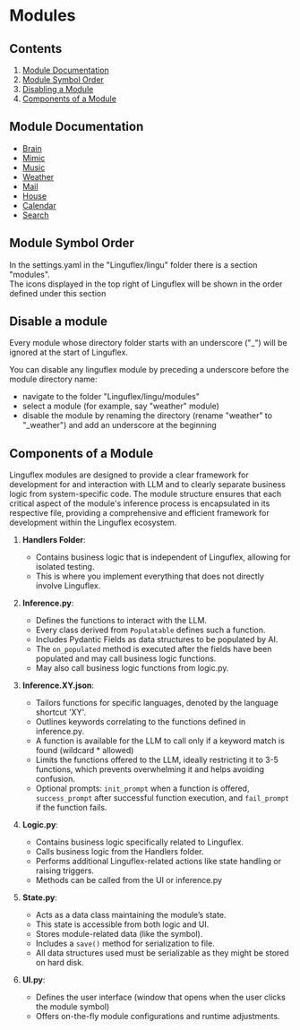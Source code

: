 # Modules

## Contents

1. [Module Documentation](#module-documentation)
2. [Module Symbol Order](#module-symbol-order)
3. [Disabling a Module](#disabling-a-module)
4. [Components of a Module](#components-of-a-module)

## Module Documentation

- [Brain](./brain.md)
- [Mimic](./mimic.md)
- [Music](./music.md)
- [Weather](./weather.md)
- [Mail](./mail.md)
- [House](./house.md)
- [Calendar](./calendar.md)
- [Search](./search.md)

## Module Symbol Order

In the settings.yaml in the "Linguflex/lingu" folder there is a section "modules".  
The icons displayed in the top right of Linguflex will be shown in the order defined under this section

## Disable a module

Every module whose directory folder starts with an underscore ("_") will be ignored at the start of Linguflex.

You can disable any linguflex module by preceding a underscore before the module directory name:  
- navigate to the folder "Linguflex/lingu/modules"
- select a module (for example, say "weather" module)
- disable the module by renaming the directory (rename "weather" to "_weather") and add an underscore at the beginning

## Components of a Module

Linguflex modules are designed to provide a clear framework for development for and interaction with LLM and to clearly separate business logic from system-specific code. The module structure ensures that each critical aspect of the module's inference process is encapsulated in its respective file, providing a comprehensive and efficient framework for development within the Linguflex ecosystem.

1. **Handlers Folder**: 
   - Contains business logic that is independent of Linguflex, allowing for isolated testing.
   - This is where you implement everything that does not directly involve Linguflex.

2. **Inference.py**:
   - Defines the functions to interact with the LLM.
   - Every class derived from `Populatable` defines such a function.
   - Includes Pydantic Fields as data structures to be populated by AI.
   - The `on_populated` method is executed after the fields have been populated and may call business logic functions.
   - May also call business logic functions from logic.py.

3. **Inference.XY.json**:
   - Tailors functions for specific languages, denoted by the language shortcut 'XY'.
   - Outlines keywords correlating to the functions defined in inference.py.
   - A function is available for the LLM to call only if a keyword match is found (wildcard * allowed)
   - Limits the functions offered to the LLM, ideally restricting it to 3-5 functions, which prevents overwhelming it and helps avoiding confusion.
   - Optional prompts: `init_prompt` when a function is offered, `success_prompt` after successful function execution, and `fail_prompt` if the function fails.

4. **Logic.py**:
   - Contains business logic specifically related to Linguflex.
   - Calls business logic from the Handlers folder.
   - Performs additional Linguflex-related actions like state handling or raising triggers.
   - Methods can be called from the UI or inference.py

5. **State.py**:
   - Acts as a data class maintaining the module’s state.
   - This state is accessible from both logic and UI.
   - Stores module-related data (like the symbol).
   - Includes a `save()` method for serialization to file.
   - All data structures used must be serializable as they might be stored on hard disk.

6. **UI.py**:
   - Defines the user interface (window that opens when the user clicks the module symbol)
   - Offers on-the-fly module configurations and runtime adjustments.

